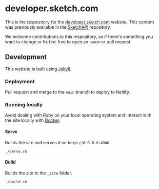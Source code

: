 # developer.sketch.com

This is the respository for the [developer.sketch.com](https://developer.sketch.com) website. This content was previously available in the [SketchAPI](https://github.com/sketch-hq/SketchAPI) repository.

We welcome contributions to this respository, so if there's something you want to change or fix feel free to open an issue or pull request.

## Development

This website is built using [Jekyll](https://jekyllrb.com).

### Deployment

Pull request and merge to the `main` branch to deploy to Netlify.

### Running locally

Avoid dealing with Ruby on your local operating system and interact with the site locally with [Docker](https://docs.docker.com/get-docker/).

#### Serve

Builds the site and serves it on `http://0.0.0.0:4000`.

```
./serve.sh
```

#### Build

Builds the site to the `_site` folder.

```
./build.sh
```